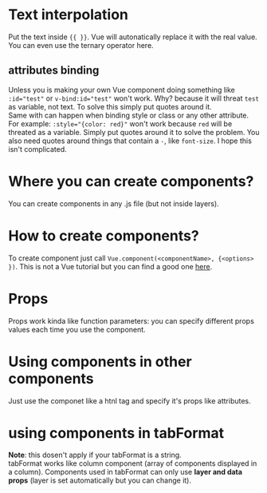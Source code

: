 # Text interpolation

Put the text inside `{{ }}`. Vue will autonatically replace it with the real value. You can even use the ternary operator here.

## attributes binding

Unless you is making your own Vue component doing something like `:id="test"` or `v-bind:id="test"` won't work. Why? because it will threat `test` as variable, not text. To solve this simply put quotes around it.<br>
Same with can happen when binding style or class or any other attribute. For example: `:style="{color: red}"` won't work because `red` will be threated as a variable. Simply put quotes around it to solve the problem. You also need quotes around things that contain a `-`, like `font-size`. I hope this isn't complicated.

# Where you can create components?

You can create components in any .js file (but not inside layers).

# How to create components?

To create component just call `Vue.component(<componentName>, {<options> })`.
This is not a Vue tutorial but you can find a good one [here](https://vuejs.org/v2/guide/components.html).

# Props

Props work kinda like function parameters: you can specify different props values each time you use the component.

# Using components in other components

Just use the componet like a htnl tag and specify it's props like attributes.

# using components in tabFormat

**Note**: this dosen't apply if your tabFormat is a string.<br>tabFormat works like column component (array of components displayed in a column). Components used in tabFormat can only use **layer and data props** (layer is set automatically but you can change it).
